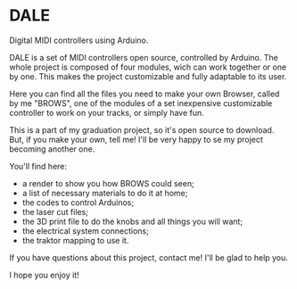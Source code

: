 # DALE
Digital MIDI controllers using Arduino.

DALE is a set of MIDI controllers open source, controlled by Arduino. The whole project is composed of four modules, wich can work together or one by one. This makes the project customizable and fully adaptable to its user.

Here you can find all the files you need to make your own Browser, called by me "BROWS", one of the modules of a set inexpensive customizable controller to work on your tracks, or simply have fun.

This is a part of my graduation project, so it's open source to download. But, if you make your own, tell me! I'll be very happy to se my project becoming another one.

You'll find here:
- a render to show you how BROWS could seen;
- a list of necessary materials to do it at home;
- the codes to control Arduinos;
- the laser cut files;
- the 3D print file to do the knobs and all things you will want;
- the electrical system connections;
- the traktor mapping to use it.

If you have questions about this project, contact me! I'll be glad to help you.

I hope you enjoy it!
